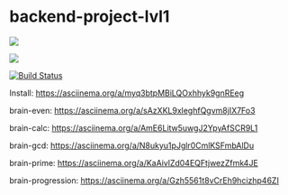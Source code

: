 # backend-project-lvl1

<a href="https://codeclimate.com/github/codeclimate/codeclimate/maintainability"><img src="https://api.codeclimate.com/v1/badges/a99a88d28ad37a79dbf6/maintainability" /></a>

<a href="https://codeclimate.com/github/codeclimate/codeclimate/test_coverage"><img src="https://api.codeclimate.com/v1/badges/a99a88d28ad37a79dbf6/test_coverage" /></a>

[![Build Status](https://travis-ci.com/eifory/backend-project-lvl1.svg?branch=master)](https://travis-ci.com/eifory/backend-project-lvl1)

Install: https://asciinema.org/a/myq3btpMBiLQOxhhyk9gnREeg

brain-even: https://asciinema.org/a/sAzXKL9xleghfQgvm8jIX7Fo3

brain-calc: https://asciinema.org/a/AmE6Litw5uwgJ2YpyAfSCR9L1

brain-gcd: https://asciinema.org/a/N8ukyu1pJglr0CmlKSFmbAlDu

brain-prime: https://asciinema.org/a/KaAivlZd04EQFtjwezZfmk4JE

brain-progression: https://asciinema.org/a/Gzh5561t8vCrEh9hcizhp46ZI

